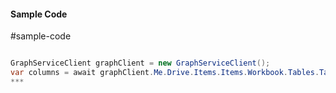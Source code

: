 #### Sample Code
#sample-code 

```C#

GraphServiceClient graphClient = new GraphServiceClient();
var columns = await graphClient.Me.Drive.Items.Items.Workbook.Tables.Tables.Columns.Request().GetAsync();
*** 

```